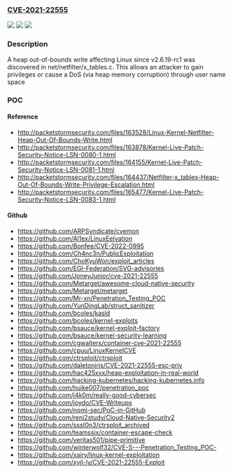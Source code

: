 ### [CVE-2021-22555](https://cve.mitre.org/cgi-bin/cvename.cgi?name=CVE-2021-22555)
![](https://img.shields.io/static/v1?label=Product&message=Linux%20Kernel&color=blue)
![](https://img.shields.io/static/v1?label=Version&message=%3E%3D%202.6.19-rc1%20&color=brighgreen)
![](https://img.shields.io/static/v1?label=Vulnerability&message=CWE-787%20Out-of-bounds%20Write&color=brighgreen)

### Description

A heap out-of-bounds write affecting Linux since v2.6.19-rc1 was discovered in net/netfilter/x_tables.c. This allows an attacker to gain privileges or cause a DoS (via heap memory corruption) through user name space

### POC

#### Reference
- http://packetstormsecurity.com/files/163528/Linux-Kernel-Netfilter-Heap-Out-Of-Bounds-Write.html
- http://packetstormsecurity.com/files/163878/Kernel-Live-Patch-Security-Notice-LSN-0080-1.html
- http://packetstormsecurity.com/files/164155/Kernel-Live-Patch-Security-Notice-LSN-0081-1.html
- http://packetstormsecurity.com/files/164437/Netfilter-x_tables-Heap-Out-Of-Bounds-Write-Privilege-Escalation.html
- http://packetstormsecurity.com/files/165477/Kernel-Live-Patch-Security-Notice-LSN-0083-1.html

#### Github
- https://github.com/ARPSyndicate/cvemon
- https://github.com/Al1ex/LinuxEelvation
- https://github.com/Bonfee/CVE-2022-0995
- https://github.com/Ch4nc3n/PublicExploitation
- https://github.com/ChoKyuWon/exploit_articles
- https://github.com/EGI-Federation/SVG-advisories
- https://github.com/JoneyJunior/cve-2021-22555
- https://github.com/Metarget/awesome-cloud-native-security
- https://github.com/Metarget/metarget
- https://github.com/Mr-xn/Penetration_Testing_POC
- https://github.com/YunDingLab/struct_sanitizer
- https://github.com/bcoles/kasld
- https://github.com/bcoles/kernel-exploits
- https://github.com/bsauce/kernel-exploit-factory
- https://github.com/bsauce/kernel-security-learning
- https://github.com/cgwalters/container-cve-2021-22555
- https://github.com/cpuu/LinuxKernelCVE
- https://github.com/ctrsploit/ctrsploit
- https://github.com/daletoniris/CVE-2021-22555-esc-priv
- https://github.com/hac425xxx/heap-exploitation-in-real-world
- https://github.com/hacking-kubernetes/hacking-kubernetes.info
- https://github.com/huike007/penetration_poc
- https://github.com/j4k0m/really-good-cybersec
- https://github.com/joydo/CVE-Writeups
- https://github.com/nomi-sec/PoC-in-GitHub
- https://github.com/reni2study/Cloud-Native-Security2
- https://github.com/ssst0n3/ctrsploit_archived
- https://github.com/teamssix/container-escape-check
- https://github.com/veritas501/pipe-primitive
- https://github.com/winterwolf32/CVE-S---Penetration_Testing_POC-
- https://github.com/xairy/linux-kernel-exploitation
- https://github.com/xyjl-ly/CVE-2021-22555-Exploit

